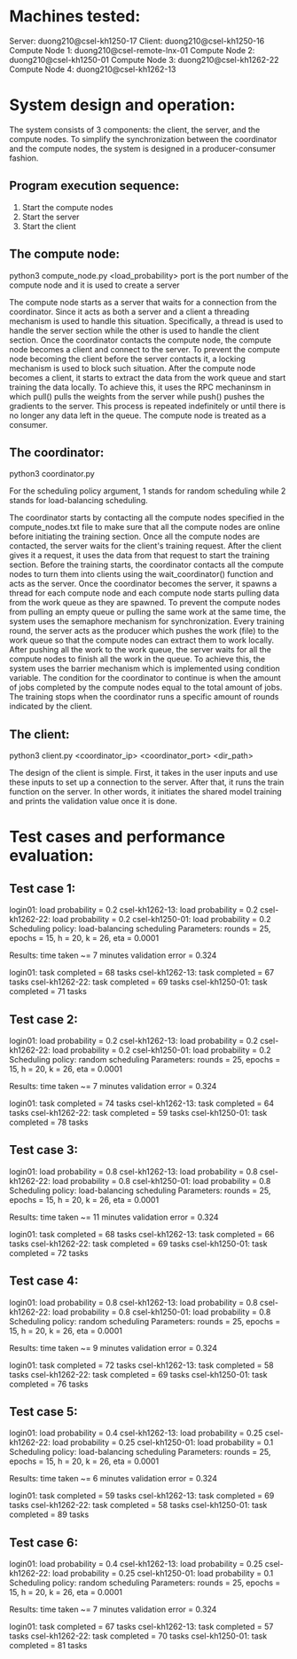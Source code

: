 # Machines tested: 
Server: duong210@csel-kh1250-17
Client: duong210@csel-kh1250-16
Compute Node 1: duong210@csel-remote-lnx-01
Compute Node 2: duong210@csel-kh1250-01
Compute Node 3: duong210@csel-kh1262-22
Compute Node 4: duong210@csel-kh1262-13

# System design and operation:

The system consists of 3 components: the client, the server, and the compute nodes. To simplify the synchronization between the coordinator and the compute nodes, the system
is designed in a producer-consumer fashion.

## Program execution sequence:
1) Start the compute nodes
2) Start the server
3) Start the client

## The compute node:
python3 compute_node.py <port> <load_probability>
port is the port number of the compute node and it is used to create a server

The compute node starts as a server that waits for a connection from the coordinator. Since it acts as both a server and a client a threading mechanism is used to handle
this situation. Specifically, a thread is used to handle the server section while the other is used to handle the client section. Once the coordinator contacts the compute node,
the compute node becomes a client and connect to the server. To prevent the compute node becoming the client before the server contacts it, a locking mechanism is used to block
such situation. After the compute node becomes a client, it starts to extract the data from the work queue and start training the data locally. To achieve this, it uses the RPC
mechaninsm in which pull() pulls the weights from the server while push() pushes the gradients to the server. This process is repeated indefinitely or until there is no longer any 
data left in the queue. The compute node is treated as a consumer.

## The coordinator:
python3 coordinator.py <port> <scheduling policy>

For the scheduling policy argument, 1 stands for random scheduling while 2 stands for load-balancing scheduling.

The coordinator starts by contacting all the compute nodes specified in the compute_nodes.txt file to make sure that all the compute nodes are online before initiating the training section.
Once all the compute nodes are contacted, the server waits for the client's training request. After the client gives it a request, it uses the data from that request to start the training section.
Before the training starts, the coordinator contacts all the compute nodes to turn them into clients using the wait_coordinator() function and acts as the server. Once the coordinator becomes the 
server, it spawns a thread for each compute node and each compute node starts pulling data from the work queue as they are spawned. To prevent the compute nodes from pulling an empty queue or 
pulling the same work at the same time, the system uses the semaphore mechanism for synchronization. Every training round, the server acts as the producer which pushes the work (file) to the work queue so that the compute nodes can extract them to work locally. After pushing all the work to the work queue, the server waits for all the compute nodes to finish all the work in the queue. To
achieve this, the system uses the barrier mechanism which is implemented using condition variable. The condition for the coordinator to continue is when the amount of jobs completed by the compute
nodes equal to the total amount of jobs. The training stops when the coordinator runs a specific amount of rounds indicated by the client.

## The client: 
python3 client.py <coordinator_ip> <coordinator_port> <dir_path> <rounds> <epochs>

The design of the client is simple. First, it takes in the user inputs and use these inputs to set up a connection to the server. After that, it runs the train function
on the server. In other words, it initiates the shared model training and prints the validation value once it is done. 

# Test cases and performance evaluation:

## Test case 1:
login01:        load probability = 0.2
csel-kh1262-13: load probability = 0.2
csel-kh1262-22: load probability = 0.2
csel-kh1250-01: load probability = 0.2
Scheduling policy: load-balancing scheduling
Parameters: rounds = 25, epochs = 15, h = 20, k = 26, eta = 0.0001

Results:
time taken ~= 7 minutes
validation error = 0.324

login01:        task completed = 68 tasks
csel-kh1262-13: task completed = 67 tasks
csel-kh1262-22: task completed = 69 tasks
csel-kh1250-01: task completed = 71 tasks

## Test case 2:
login01:        load probability = 0.2
csel-kh1262-13: load probability = 0.2
csel-kh1262-22: load probability = 0.2
csel-kh1250-01: load probability = 0.2
Scheduling policy: random scheduling
Parameters: rounds = 25, epochs = 15, h = 20, k = 26, eta = 0.0001

Results:
time taken ~= 7 minutes
validation error = 0.324

login01:        task completed = 74 tasks
csel-kh1262-13: task completed = 64 tasks
csel-kh1262-22: task completed = 59 tasks
csel-kh1250-01: task completed = 78 tasks

## Test case 3:
login01:        load probability = 0.8
csel-kh1262-13: load probability = 0.8
csel-kh1262-22: load probability = 0.8
csel-kh1250-01: load probability = 0.8
Scheduling policy: load-balancing scheduling
Parameters: rounds = 25, epochs = 15, h = 20, k = 26, eta = 0.0001

Results:
time taken ~= 11 minutes
validation error = 0.324

login01:        task completed = 68 tasks
csel-kh1262-13: task completed = 66 tasks
csel-kh1262-22: task completed = 69 tasks
csel-kh1250-01: task completed = 72 tasks

## Test case 4:
login01:        load probability = 0.8
csel-kh1262-13: load probability = 0.8
csel-kh1262-22: load probability = 0.8
csel-kh1250-01: load probability = 0.8
Scheduling policy: random scheduling
Parameters: rounds = 25, epochs = 15, h = 20, k = 26, eta = 0.0001

Results:
time taken ~= 9 minutes
validation error = 0.324

login01:        task completed = 72 tasks
csel-kh1262-13: task completed = 58 tasks
csel-kh1262-22: task completed = 69 tasks
csel-kh1250-01: task completed = 76 tasks

## Test case 5:
login01:        load probability = 0.4
csel-kh1262-13: load probability = 0.25
csel-kh1262-22: load probability = 0.25
csel-kh1250-01: load probability = 0.1
Scheduling policy: load-balancing scheduling
Parameters: rounds = 25, epochs = 15, h = 20, k = 26, eta = 0.0001

Results:
time taken ~= 6 minutes
validation error = 0.324

login01:        task completed = 59 tasks
csel-kh1262-13: task completed = 69 tasks
csel-kh1262-22: task completed = 58 tasks
csel-kh1250-01: task completed = 89 tasks

## Test case 6:
login01:        load probability = 0.4
csel-kh1262-13: load probability = 0.25
csel-kh1262-22: load probability = 0.25
csel-kh1250-01: load probability = 0.1
Scheduling policy: random scheduling
Parameters: rounds = 25, epochs = 15, h = 20, k = 26, eta = 0.0001

Results:
time taken ~= 7 minutes
validation error = 0.324

login01:        task completed = 67 tasks
csel-kh1262-13: task completed = 57 tasks
csel-kh1262-22: task completed = 70 tasks
csel-kh1250-01: task completed = 81 tasks